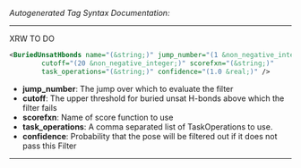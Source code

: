 <!-- THIS IS AN AUTOGENERATED FILE: Don't edit it directly, instead change the schema definition in the code itself. -->

_Autogenerated Tag Syntax Documentation:_

---
XRW TO DO

```xml
<BuriedUnsatHbonds name="(&string;)" jump_number="(1 &non_negative_integer;)"
        cutoff="(20 &non_negative_integer;)" scorefxn="(&string;)"
        task_operations="(&string;)" confidence="(1.0 &real;)" />
```

-   **jump_number**: The jump over which to evaluate the filter
-   **cutoff**: The upper threshold for buried unsat H-bonds above which the filter fails
-   **scorefxn**: Name of score function to use
-   **task_operations**: A comma separated list of TaskOperations to use.
-   **confidence**: Probability that the pose will be filtered out if it does not pass this Filter

---
